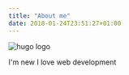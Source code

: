```yaml
---
title: "About me"
date: 2018-01-24T23:51:27+01:00
---
```


![hugo logo](/img/hugo-logo.png)

I'm new I love web development
